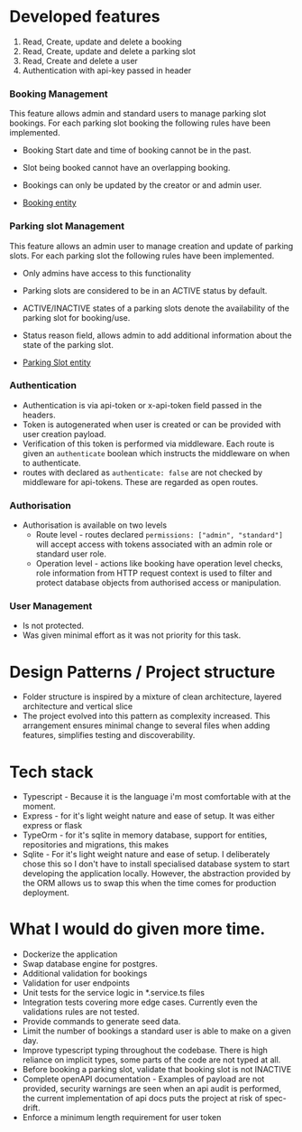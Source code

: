 # Developed features

1. Read, Create, update and delete a booking
2. Read, Create, update and delete a parking slot
3. Read, Create and delete a user
4. Authentication with api-key passed in header

### Booking Management

This feature allows admin and standard users to manage parking slot bookings.
For each parking slot booking the following rules have been implemented.

-   Booking Start date and time of booking cannot be in the past.
-   Slot being booked cannot have an overlapping booking.
-   Bookings can only be updated by the creator or and admin user.

-   [Booking entity](../api/booking/booking.entity.ts)

### Parking slot Management

This feature allows an admin user to manage creation and update of parking slots.
For each parking slot the following rules have been implemented.

-   Only admins have access to this functionality
-   Parking slots are considered to be in an ACTIVE status by default.
-   ACTIVE/INACTIVE states of a parking slots denote the availability of the parking slot for booking/use.
-   Status reason field, allows admin to add additional information about the state of the parking slot.

-   [Parking Slot entity](../api/parking-slot/parking-slot.entity.ts)

### Authentication

-   Authentication is via api-token or x-api-token field passed in the headers.
-   Token is autogenerated when user is created or can be provided with user creation payload.
-   Verification of this token is performed via middleware. Each route is given an `authenticate` boolean which instructs the middleware on when to authenticate.
-   routes with declared as `authenticate: false` are not checked by middleware for api-tokens. These are regarded as open routes.

### Authorisation

-   Authorisation is available on two levels
    -   Route level - routes declared `permissions: ["admin", "standard"]` will accept access with tokens associated with an admin role or standard user role.
    -   Operation level - actions like booking have operation level checks, role information from HTTP request context is used to filter and protect database objects from authorised access or manipulation.

### User Management

-   Is not protected.
-   Was given minimal effort as it was not priority for this task.

# Design Patterns / Project structure

-   Folder structure is inspired by a mixture of clean architecture, layered architecture and vertical slice
-   The project evolved into this pattern as complexity increased. This arrangement ensures minimal change to several files when adding features, simplifies testing and discoverability.

# Tech stack

-   Typescript - Because it is the language i'm most comfortable with at the moment.
-   Express - for it's light weight nature and ease of setup. It was either express or flask
-   TypeOrm - for it's sqlite in memory database, support for entities, repositories and migrations, this makes
-   Sqlite - For it's light weight nature and ease of setup. I deliberately chose this so I don't have to install specialised database system to start developing the application locally. However, the abstraction provided by the ORM allows us to swap this when the time comes for production deployment.

# What I would do given more time.

-   Dockerize the application
-   Swap database engine for postgres.
-   Additional validation for bookings
-   Validation for user endpoints
-   Unit tests for the service logic in \*.service.ts files
-   Integration tests covering more edge cases. Currently even the validations rules are not tested.
-   Provide commands to generate seed data.
-   Limit the number of bookings a standard user is able to make on a given day.
-   Improve typescript typing throughout the codebase. There is high reliance on implicit types, some parts of the code are not typed at all.
-   Before booking a parking slot, validate that booking slot is not INACTIVE
-   Complete openAPI documentation - Examples of payload are not provided, security warnings are seen when an api audit is performed, the current implementation of api docs puts the project at risk of spec-drift.
-   Enforce a minimum length requirement for user token
